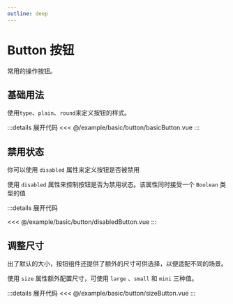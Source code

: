 ```yaml
---
outline: deep
---
```


# Button 按钮

常用的操作按钮。

## 基础用法

使用`type`、`plain`、`round`来定义按钮的样式。

<script lang="ts" setup>
import basicButton from '@/example/basic/button/basicButton.vue'
import disabledButton from '@/example/basic/button/disabledButton.vue'
import sizeButton from '@/example/basic/button/sizeButton.vue'
</script>

<ClientOnly>
  <basicButton />
</ClientOnly>

:::details 展开代码
<<< @/example/basic/button/basicButton.vue
:::

## 禁用状态

你可以使用 `disabled` 属性来定义按钮是否被禁用

使用 `disabled` 属性来控制按钮是否为禁用状态。该属性同时接受一个 `Boolean` 类型的值

<ClientOnly>
  <disabledButton />
</ClientOnly>

:::details 展开代码

<<< @/example/basic/button/disabledButton.vue
:::

## 调整尺寸

出了默认的大小，按钮组件还提供了额外的尺寸可供选择，以便适配不同的场景。

使用 `size` 属性额外配置尺寸，可使用 `large` 、`small` 和 `mini` 三种值。

<ClientOnly>
  <sizeButton />
</ClientOnly>

:::details 展开代码
<<< @/example/basic/button/sizeButton.vue
:::
